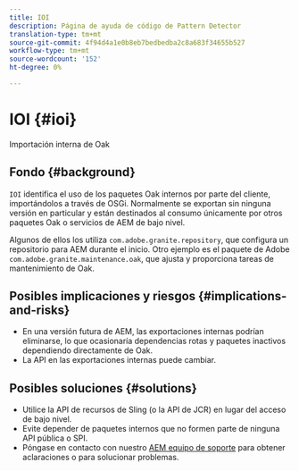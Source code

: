 ```yaml
---
title: IOI
description: Página de ayuda de código de Pattern Detector
translation-type: tm+mt
source-git-commit: 4f94d4a1e0b8eb7bedbedba2c8a683f34655b527
workflow-type: tm+mt
source-wordcount: '152'
ht-degree: 0%

---
```



# IOI {#ioi}

Importación interna de Oak

## Fondo {#background}

`IOI` identifica el uso de los paquetes Oak internos por parte del cliente, importándolos a través de OSGi. Normalmente se exportan sin ninguna versión en particular y están destinados al consumo únicamente por otros paquetes Oak o servicios de AEM de bajo nivel.

Algunos de ellos los utiliza `com.adobe.granite.repository`, que configura un repositorio para AEM durante el inicio. Otro ejemplo es el paquete de Adobe `com.adobe.granite.maintenance.oak`, que ajusta y proporciona tareas de mantenimiento de Oak.

## Posibles implicaciones y riesgos {#implications-and-risks}

* En una versión futura de AEM, las exportaciones internas podrían eliminarse, lo que ocasionaría dependencias rotas y paquetes inactivos dependiendo directamente de Oak.
* La API en las exportaciones internas puede cambiar.

## Posibles soluciones {#solutions}

* Utilice la API de recursos de Sling (o la API de JCR) en lugar del acceso de bajo nivel.
* Evite depender de paquetes internos que no formen parte de ninguna API pública o SPI.
* Póngase en contacto con nuestro [AEM equipo de soporte](https://helpx.adobe.com/enterprise/using/support-for-experience-cloud.html) para obtener aclaraciones o para solucionar problemas.